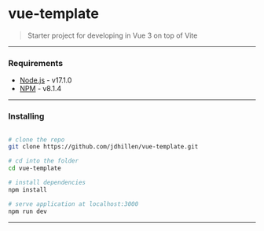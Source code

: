 # vue-template

> Starter project for developing in Vue 3 on top of Vite

---

### Requirements

- [Node.js](https://nodejs.org/en/) - v17.1.0
- [NPM](https://www.npmjs.com/) - v8.1.4

---

### Installing

```bash

# clone the repo
git clone https://github.com/jdhillen/vue-template.git

# cd into the folder
cd vue-template

# install dependencies
npm install

# serve application at localhost:3000
npm run dev
```

---
